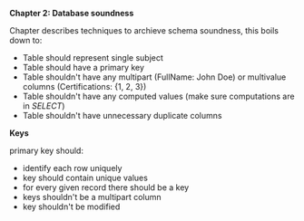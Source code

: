 **Chapter 2: Database soundness** 

Chapter describes techniques to archieve schema soundness,
this boils down to:
* Table should represent single subject
* Table should have a primary key 
* Table shouldn't have any multipart (FullName: John Doe) or multivalue columns (Certifications: {1, 2, 3})
* Table shouldn't have any computed values (make sure computations are in *SELECT*)
* Table shouldn't have unnecessary duplicate columns

**Keys**

primary key should:
* identify each row uniquely
* key should contain unique values
* for every given record there should be a key
* keys shouldn't be a multipart column
* key shouldn't be modified
